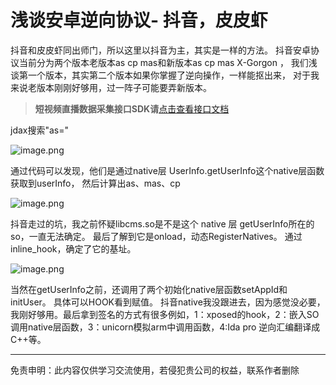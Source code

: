 # 浅谈安卓逆向协议- 抖音，皮皮虾

抖音和皮皮虾同出师门，所以这里以抖音为主，其实是一样的方法。
抖音安卓协议当前分为两个版本老版本as cp mas和新版本as cp mas X-Gorgon ，
我们浅谈第一个版本，其实第二个版本如果你掌握了逆向操作，一样能抠出来，
对于我来说老版本刚刚好够用，过一阵子可能要弄新版本。
>**短视频直播数据采集接口SDK请**[点击查看接口文档](https://docs.qq.com/doc/DU3RKUFVFdVhQbXlR) 


jdax搜索"as="

![image.png](https://cdn.nlark.com/yuque/0/2020/png/97322/1606705017864-bfd5cbb2-497d-4bcd-a288-14c0f75e31e3.png#align=left&display=inline&height=346&name=image.png&originHeight=692&originWidth=2068&size=226273&status=done&style=none&width=1034)

通过代码可以发现，他们是通过native层 UserInfo.getUserInfo这个native层函数获取到userInfo，
然后计算出as、mas、cp

![image.png](https://cdn.nlark.com/yuque/0/2020/png/97322/1606705034873-21b25857-aec3-41af-b089-98bae45f757b.png#align=left&display=inline&height=758&name=image.png&originHeight=1516&originWidth=2220&size=349506&status=done&style=none&width=1110)

抖音走过的坑，我之前怀疑libcms.so是不是这个 native 层 getUserInfo所在的so，一直无法确定。
最后了解到它是onload，动态RegisterNatives。
通过inline_hook，确定了它的基址。

![image.png](https://cdn.nlark.com/yuque/0/2020/png/97322/1606705054933-b9fc32c5-b1e6-4a96-a004-437508b4dbf0.png#align=left&display=inline&height=526&name=image.png&originHeight=1052&originWidth=2120&size=414590&status=done&style=none&width=1060)

当然在getUserInfo之前，还调用了两个初始化native层函数setAppId和initUser。
具体可以HOOK看到赋值。 抖音native我没跟进去，因为感觉没必要，我刚好够用。最后拿到签名的方式有很多例如，1：xposed的hook，2：嵌入SO调用native层函数，3：unicorn模拟arm中调用函数，4:Ida pro 逆向汇编翻译成C++等。



___________________
免责申明：此内容仅供学习交流使用，若侵犯贵公司的权益，联系作者删除
